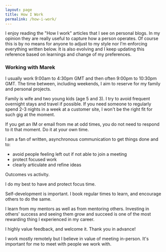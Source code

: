 ```yaml
---
layout: page
title: How I Work
permalink: /how-i-work/
---
```

I enjoy reading the "How I work" articles that I see on personal blogs. In my opinion they are really useful to capture how a person operates. Of course this is by no means for anyone to adjust to my style nor I'm enforcing everything written below. It is also evolving and I keep updating this reference based on learnings and change of my preferences.


### Working with Marek
I usually work 9:00am to 4:30pm GMT and then often 9:00pm to 10:30pm GMT. The time between, including weekends, I aim to reserve for my family and personal projects.

Family is wife and two young kids (age 5 and 3). I try to avoid frequent overnight stays and travel if possible. If you need someone to regularly spend 2-3 nights in a week at a customer site, I won't be the right fit for such gig at the moment.

If you get an IM or email from me at odd times, you do not need to respond to it that moment. Do it at your own time.

I am a fan of written, asynchronous communication to get things done and to:
- avoid people feeling left out if not able to join a meeting
- protect focused work
- clearly articulate and refine ideas

Outcomes vs activity.

I do my best to have and protect focus time.

Self-development is important. I book regular times to learn, and encourage others to do the same.

I learn from my mentors as well as from mentoring others. Investing in others' success and seeing them grow and succeed is one of the most rewarding thing I experienced in my career.

I highly value feedback, and welcome it. Thank you in advance!

I work mostly remotely but I believe in value of meeting in-person. It's important for me to meet with people we work with.